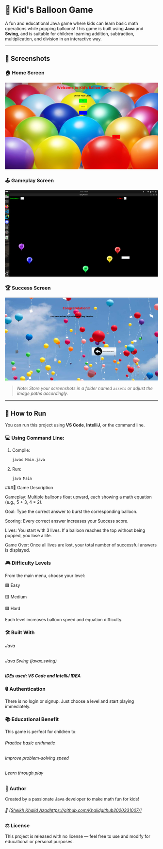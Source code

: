 # 🎈 Kid's Balloon Game

A fun and educational Java game where kids can learn basic math operations while popping balloons! This game is built using **Java** and **Swing**, and is suitable for children learning addition, subtraction, multiplication, and division in an interactive way.

---

## 📸 Screenshots

### 🏠 Home Screen
![Home Screen](./assets/home_screen.png)

### 🕹️ Gameplay Screen
![Gameplay Screen](./assets/gameplay_screen.png)

### 🏆 Success Screen
![Success Screen](./assets/final_screen.png)

> _Note: Store your screenshots in a folder named `assets` or adjust the image paths accordingly._

---

## 🚀 How to Run

You can run this project using **VS Code**, **IntelliJ**, or the command line.

### 💻 Using Command Line:
1. Compile:
   ```bash
   javac Main.java
   ```
2. Run:
   ```bash:
   java Main
   ```
###🧠 Game Description

 Gameplay: Multiple balloons float upward, each showing a math equation (e.g., 5 + 3, 4 * 2).

   Goal: Type the correct answer to burst the corresponding balloon.

   Scoring: Every correct answer increases your Success score.

   Lives: You start with 3 lives. If a balloon reaches the top without being popped, you lose a life.

   Game Over: Once all lives are lost, your total number of successful answers is displayed.

### 🎮 Difficulty Levels

From the main menu, choose your level:

   🟩 Easy

   🟨 Medium

   🟦 Hard

Each level increases balloon speed and equation difficulty.

### 🛠️ Built With

   ###### Java

   ###### Java Swing (javax.swing)

   ##### IDEs used: VS Code and IntelliJ IDEA

### 🔒 Authentication

There is no login or signup. Just choose a level and start playing immediately.
### 📚 Educational Benefit

This game is perfect for children to:

   ###### Practice basic arithmetic

   ###### Improve problem-solving speed

   ###### Learn through play

### 👤 Author

Created by a passionate Java developer to make math fun for kids!
###### 📧 [[Sheikh Khalid Azad]()https://github.com/Khalidgithub2020331007/]
### ⚖️ License

This project is released with no license — feel free to use and modify for educational or personal purposes.
